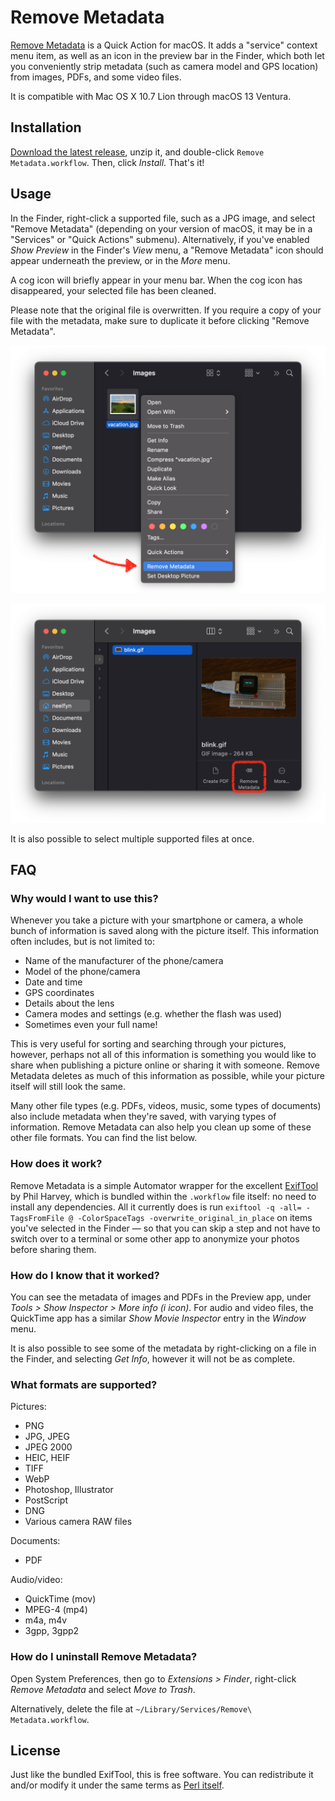 # Remove Metadata
[Remove Metadata](https://github.com/Neelfyn/remove-metadata-service) is a Quick Action for macOS. It adds a "service" context menu item, as well as an icon in the preview bar in the Finder, which both let you conveniently strip metadata (such as camera model and GPS location) from images, PDFs, and some video files.

It is compatible with Mac OS X 10.7 Lion through macOS 13 Ventura.

## Installation

[Download the latest release](https://github.com/Neelfyn/remove-metadata-service/releases), unzip it, and double-click `Remove Metadata.workflow`. Then, click *Install*. That's it!

## Usage

In the Finder, right-click a supported file, such as a JPG image, and select "Remove Metadata" (depending on your version of macOS, it may be in a "Services" or "Quick Actions" submenu). Alternatively, if you've enabled *Show Preview* in the Finder's *View* menu, a "Remove Metadata" icon should appear underneath the preview, or in the *More* menu.

A cog icon will briefly appear in your menu bar. When the cog icon has disappeared, your selected file has been cleaned.

Please note that the original file is overwritten. If you require a copy of your file with the metadata, make sure to duplicate it before clicking "Remove Metadata".

![Remove Metadata in the Finder context menu](/Screenshots/context_menu.png?raw=true)

![Remove Metadata in the Finder preview pane](/Screenshots/preview_pane.png?raw=true)

It is also possible to select multiple supported files at once.

## FAQ

### Why would I want to use this?

Whenever you take a picture with your smartphone or camera, a whole bunch of information is saved along with the picture itself. This information often includes, but is not limited to:

* Name of the manufacturer of the phone/camera
* Model of the phone/camera
* Date and time
* GPS coordinates
* Details about the lens
* Camera modes and settings (e.g. whether the flash was used)
* Sometimes even your full name!

This is very useful for sorting and searching through your pictures, however, perhaps not all of this information is something you would like to share when publishing a picture online or sharing it with someone. Remove Metadata deletes as much of this information as possible, while your picture itself will still look the same.

Many other file types (e.g. PDFs, videos, music, some types of documents) also include metadata when they're saved, with varying types of information. Remove Metadata can also help you clean up some of these other file formats. You can find the list below.

### How does it work?

Remove Metadata is a simple Automator wrapper for the excellent [ExifTool](https://exiftool.org/) by Phil Harvey, which is bundled within the `.workflow` file itself: no need to install any dependencies. All it currently does is run `exiftool -q -all= -TagsFromFile @ -ColorSpaceTags -overwrite_original_in_place` on items you've selected in the Finder — so that you can skip a step and not have to switch over to a terminal or some other app to anonymize your photos before sharing them.

### How do I know that it worked?

You can see the metadata of images and PDFs in the Preview app, under *Tools > Show Inspector > More info (i icon)*. For audio and video files, the QuickTime app has a similar *Show Movie Inspector* entry in the *Window* menu.

It is also possible to see some of the metadata by right-clicking on a file in the Finder, and selecting *Get Info*, however it will not be as complete.

### What formats are supported?

Pictures:

* PNG
* JPG, JPEG
* JPEG 2000
* HEIC, HEIF
* TIFF
* WebP
* Photoshop, Illustrator
* PostScript
* DNG
* Various camera RAW files 

Documents:

* PDF

Audio/video:

* QuickTime (mov)
* MPEG-4 (mp4)
* m4a, m4v
* 3gpp, 3gpp2

### How do I uninstall Remove Metadata?

Open System Preferences, then go to *Extensions > Finder*, right-click *Remove Metadata* and select *Move to Trash*.

Alternatively, delete the file at `~/Library/Services/Remove\ Metadata.workflow`.

## License

Just like the bundled ExifTool, this is free software. You can redistribute it and/or modify it under the same terms as [Perl itself](http://dev.perl.org/licenses/).
